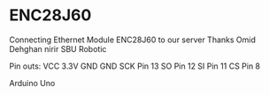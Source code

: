 # ENC28J60
Connecting Ethernet Module ENC28J60 to our server
Thanks Omid Dehghan nirir 
SBU Robotic 

Pin outs:
VCC	3.3V
GND	GND
SCK	Pin 13
SO	Pin 12
SI	Pin 11
CS	Pin 8

Arduino Uno
